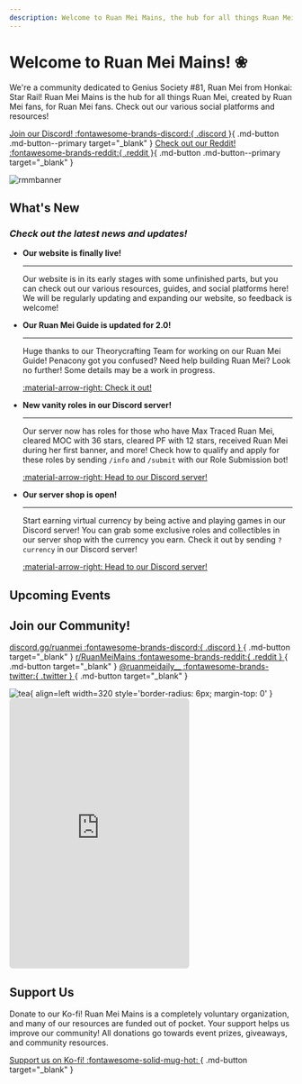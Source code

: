 ```yaml
---
description: Welcome to Ruan Mei Mains, the hub for all things Ruan Mei!
---
```


# Welcome to Ruan Mei Mains! ❀
We're a community dedicated to Genius Society #81, Ruan Mei from Honkai: Star Rail! Ruan Mei Mains is the hub for all things Ruan Mei, created by Ruan Mei fans, for Ruan Mei fans. Check out our various social platforms and resources!

[Join our Discord! :fontawesome-brands-discord:{ .discord }](https://discord.gg/ruanmei){ .md-button .md-button--primary target="_blank" } [Check out our Reddit! :fontawesome-brands-reddit:{ .reddit }](https://reddit.com/r/RuanMeiMains){ .md-button .md-button--primary target="_blank" }

![rmmbanner](https://i.postimg.cc/L5QNpt7N/image.png)

## What's New
### _Check out the latest news and updates!_

<div class="grid cards" markdown>

-   **Our website is finally live!**

    ---

    Our website is in its early stages with some unfinished parts, but you can check out our various resources, guides, and social platforms here! We will be regularly updating and expanding our website, so feedback is welcome!


-   **Our Ruan Mei Guide is updated for 2.0!**

    ---

    Huge thanks to our Theorycrafting Team for working on our Ruan Mei Guide! Penacony got you confused? Need help building Ruan Mei? Look no further! Some details may be a work in progress.

    [:material-arrow-right: Check it out!](ruanmei-guides/full.md "Ruan Mei Full Guide")


-   **New vanity roles in our Discord server!**

    ---

    Our server now has roles for those who have Max Traced Ruan Mei, cleared MOC with 36 stars, cleared PF with 12 stars, received Ruan Mei during her first banner, and more! Check how to qualify and apply for these roles by sending `/info` and `/submit` with our Role Submission bot!

    <a href="https://discord.gg/ruanmei" target="_blank">:material-arrow-right: Head to our Discord server!</a>

-   **Our server shop is open!**

    ---

    Start earning virtual currency by being active and playing games in our Discord server! You can grab some exclusive roles and collectibles in our server shop with the currency you earn. Check it out by sending `?currency` in our Discord server!

    <a href="https://discord.gg/ruanmei" target="_blank">:material-arrow-right: Head to our Discord server!</a>


</div>

## Upcoming Events

<script src="https://static.elfsight.com/platform/platform.js" data-use-service-core defer></script>
<div class="elfsight-app-07edb69a-aeb5-4657-861c-d93c719150a3" data-elfsight-app-lazy></div>

## Join our Community!

[discord.gg/ruanmei :fontawesome-brands-discord:{ .discord } ](https://discord.gg/ruanmei){ .md-button target="_blank" } [r/RuanMeiMains :fontawesome-brands-reddit:{ .reddit } ](https://www.reddit.com/r/RuanMeiMains/){ .md-button target="_blank" }   [@ruanmeidaily__ :fontawesome-brands-twitter:{ .twitter } ](https://twitter.com/ruanmeidaily__){ .md-button target="_blank" }

![tea](https://i.postimg.cc/kMRc6b03/ezgif-com-resize-6.gif){ align=left width=320 style='border-radius: 6px; margin-top: 0' } <iframe src="https://discord.com/widget?id=1106785082028597258&theme=dark" title="discord.gg/ruanmei" footer="Come hangout with us!" width="320" height="480" allowtransparency="true" frameborder="0" sandbox="allow-popups allow-popups-to-escape-sandbox allow-same-origin allow-scripts" style="border-radius: 6px"></iframe>

## Support Us
Donate to our Ko-fi! Ruan Mei Mains is a completely voluntary organization, and many of our resources are funded out of pocket. Your support helps us improve our community! All donations go towards event prizes, giveaways, and community resources.

[Support us on Ko-fi! :fontawesome-solid-mug-hot: ](https://ko-fi.com/ruanmeimains){ .md-button target="_blank" }

